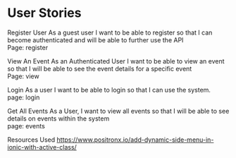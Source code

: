 # User Stories

Register User 
As a guest user I want to be able to register so that I can become authenticated and will be able to further use the API <br>
Page: register

View An Event
As an Authenticated User I want to be able to view an event so that I will be able to see the event details for a specific event <br>
Page: view

Login
As a user I want to be able to login so that I can use the system. <br>
page: login

Get All Events
As a User, I want to view all events so that I will be able to see details on events within the system <br>
page: events



Resources Used
https://www.positronx.io/add-dynamic-side-menu-in-ionic-with-active-class/
